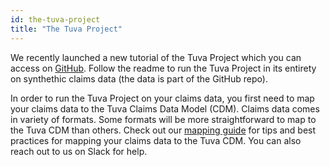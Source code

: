 ```yaml
---
id: the-tuva-project
title: "The Tuva Project"
---
```

We recently launched a new tutorial of the Tuva Project which you can access on [GitHub](https://github.com/tuva-health/tuva_claims_demo).  Follow the readme to run the Tuva Project in its entirety on synthethic claims data (the data is part of the GitHub repo). 

In order to run the Tuva Project on your claims data, you first need to map your claims data to the Tuva Claims Data Model (CDM).  Claims data comes in variety of formats.  Some formats will be more straightforward to map to the Tuva CDM than others.  Check out our [mapping guide](../claims-data-warehouse/mapping-guide.md) for tips and best practices for mapping your claims data to the Tuva CDM.  You can also reach out to us on Slack for help.

